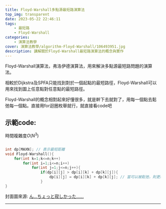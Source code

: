 ```yaml
---
title: Floyd-Warshall多點源最短路演算法
top_img: transparent
date: 2023-05-22 22:46:11
tags:
    - 最短路
    - Floyd-Warshall
categories:
    - 演算法教學
cover: 演算法教學/algorithm-Floyd-Warshall/106493951.jpg
description: 講解關於Floyd-Warshall最短路演算法的概念與實作
---
```


Floyd-Warshall演算法，弗洛伊德演算法，用來解決多點源最短路問題的演算法。

相較於Dijkstra及SPFA只能找到對於一個起點的最短路徑，Floyd-Warshall可以用來找到圖上任意點對任意點的最短路徑。

Floyd-Warshall的概念相對起來好懂很多，就是幹下去就對了，用每一個點去鬆弛每一個點。直接用for迴圈枚舉就行，就直接看code吧

## 示範code:
時間複雜度$O(N^3)$
```c++

int dp[MAXN]; // 表示最短距離
void Floyd-Warshall(){  
    for(int k=1;k<=n;k++)
        for(int i=1;i<=n;i++)
            for(int j=1;j<=n;j++){
                if(dp[i][j] > dp[i][k] + dp[k][j]){
                    dp[i][j] = dp[i][k] + dp[k][j]; // 當可以被鬆弛，則更新
                }    
}

```

封面圖來源: [ん…ちょっと寂しかった……](https://www.pixiv.net/artworks/106493951)

---